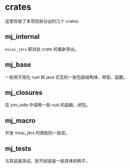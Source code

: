 # crates

这里存放了本项目拆分出的几个 crates.

## mj_internal

`mirai_j4rs` 即对此 crate 的重新导出。

## mj_base

一些用于简化 rust 和 java 交互的一些包装结构体、特型、函数。

## mj_closures

在 jvm_side 中调用一些 rust 的函数、闭包。

## mj_macro

开发 mirai_j4rs 时用到的一些宏。

## mj_tests

与其说是测试，到不如说是一些具体的例子。
